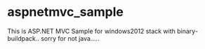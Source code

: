 # aspnetmvc_sample
This is ASP.NET MVC Sample for windows2012 stack with binary-buildpack..
sorry for not java.....
